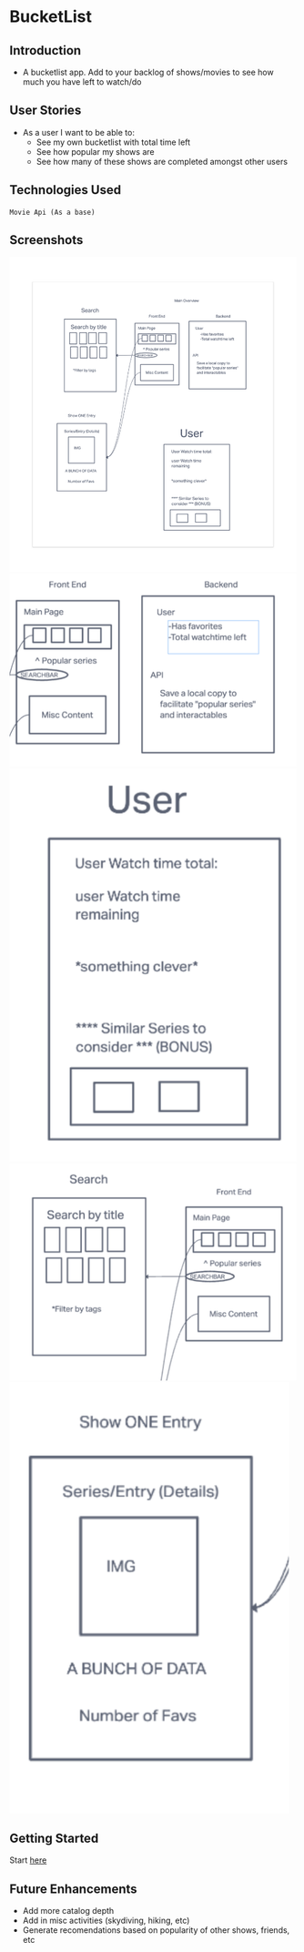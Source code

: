 # BucketList

## Introduction
- A bucketlist app. Add to your backlog of shows/movies to see how much you have left to watch/do
## User Stories
    
- As a user I want to be able to:
    - See my own bucketlist with total time left
    - See how popular my shows are
    - See how many of these shows are completed amongst other users

## Technologies Used
    Movie Api (As a base)

## Screenshots
![Overview](./readmeimg/overview.png)
![Front and Back General](./readmeimg/FrontAndBack.png)
![User Page](./readmeimg/User.png)
![Search Page](./readmeimg/Search.png)
![Show Page](./readmeimg/Show.png)

## Getting Started

Start [here](http://google.com)

## Future Enhancements
- Add more catalog depth
- Add in misc activities (skydiving, hiking, etc)
- Generate recomendations based on popularity of other shows, friends, etc